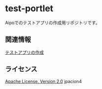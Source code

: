 test-portlet
====

Aipoでのテストアプリの作成用リポジトリです。


関連情報
--------
[テストアプリの作成](http://doc.aipo.com/create_app/)

ライセンス
----------
[Apache License, Version 2.0](http://www.apache.org/licenses/LICENSE-2.0)
jpacion4

